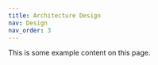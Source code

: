 ```yaml
---
title: Architecture Design
nav: Design
nav_order: 3
---
```


This is some example content on this page.